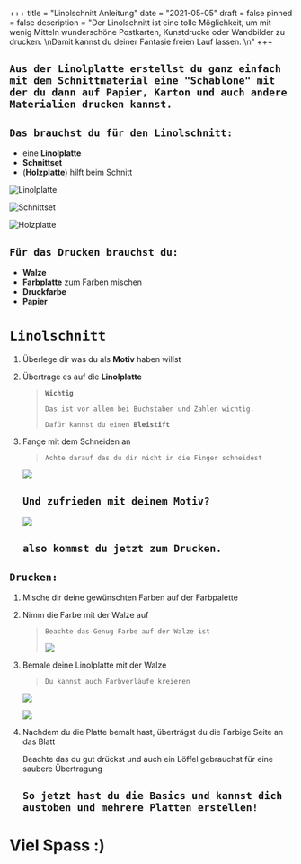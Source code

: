 +++
title = "Linolschnitt Anleitung"
date = "2021-05-05"
draft = false
pinned = false
description = "Der Linolschnitt ist eine tolle Möglichkeit, um mit wenig Mitteln wunderschöne Postkarten, Kunstdrucke oder Wandbilder zu drucken. \nDamit kannst du deiner Fantasie freien Lauf lassen. \n"
+++
## `Aus der Linolplatte erstellst du ganz einfach mit dem Schnittmaterial eine "Schablone" mit der du dann auf Papier, Karton und auch andere Materialien drucken kannst.`

## `Das brauchst du für den Linolschnitt:`

* eine **Linolplatte**
* **Schnittset**
* (**Holzplatte**) hilft beim Schnitt

![](linolplatte.jpg "Linolplatte")

![](thumbnail_img_6276.jpg "Schnittset")

![](thumbnail_img_6266.jpg "Holzplatte")

## `Für das Drucken brauchst du:`

* **Walze**
* **Farbplatte** zum Farben mischen
* **Druckfarbe**
* **Papier**



# `Linolschnitt`

1. Überlege dir was du als **Motiv** haben willst
2. Übertrage es auf die **Linolplatte**

   > **`Wichtig`** 
   >
   > `Das ist vor allem bei Buchstaben und Zahlen wichtig.`
   >
   > `Dafür kannst du einen `**`Bleistift`**
3. Fange mit dem Schneiden an 

   > `Achte darauf das du dir nicht in die Finger schneidest`

   ![](thumbnail_img_6277.jpg)

   ## `Und zufrieden mit deinem Motiv?`

   ![](thumbnail_img_6279.jpg)

   ## `also kommst du jetzt zum `**`Drucken.`**

## **`Drucken:`**

1. Mische dir deine gewünschten Farben auf der Farbpalette
2. Nimm die Farbe mit der Walze auf

   > `Beachte das Genug Farbe auf der Walze ist`
   >
   > ![](6d49ce6e-2959-491f-9aa0-f2612e12e1bd.jpg)
3. Bemale deine Linolplatte mit der Walze

   > `Du kannst auch Farbverläufe kreieren`

   ![](70ac9270-933a-457d-a1b6-75bd5bd612ba.jpg)

   ![](27820aae-af36-4938-a314-020311daab0d.jpg)
4. Nachdem du die Platte bemalt hast, überträgst du die Farbige Seite an das Blatt

   Beachte das du gut drückst und auch ein Löffel gebrauchst für eine saubere Übertragung

   ## `So jetzt hast du die Basics und kannst dich austoben und mehrere Platten erstellen!`



# **Viel Spass :)**